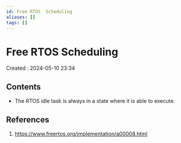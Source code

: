 ```yaml
---
id: Free RTOS  Scheduling
aliases: []
tags: []
---
```


# Free RTOS Scheduling

Created : 2024-05-10 23:34

## Contents



- The RTOS idle task is always in a state where it is able to execute.

## References

1. https://www.freertos.org/implementation/a00008.html

